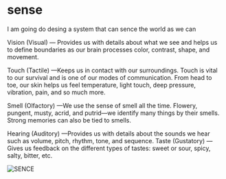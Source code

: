 # sense

I am going do desing a system that can sence the world as we can


Vision (Visual) — Provides us with details about what we see and helps us to define boundaries as our brain processes color, contrast, shape, and movement.

Touch (Tactile) —Keeps us in contact with our surroundings. Touch is vital to our survival and is one of our modes of communication. From head to toe, our skin helps us feel temperature, light touch, deep pressure, vibration, pain, and so much more.

Smell (Olfactory) —We use the sense of smell all the time. Flowery, pungent, musty, acrid, and putrid—we identify many things by their smells. Strong memories can also be tied to smells.

Hearing (Auditory) —Provides us with details about the sounds we hear such as volume, pitch, rhythm, tone, and sequence.
Taste (Gustatory) —Gives us feedback on the different types of tastes: sweet or sour, spicy, salty, bitter, etc.


![SENCE](http://cursodeneuroventas.com/wp-content/uploads/2016/05/sentidos-neuroventas.png)

